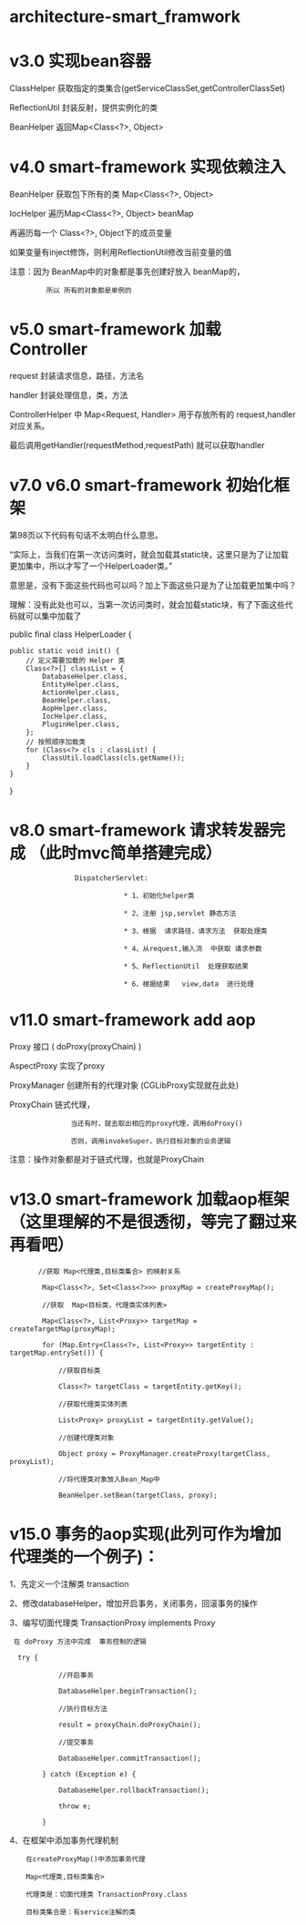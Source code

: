 # architecture-smart_framwork

# v3.0 实现bean容器
   ClassHelper 获取指定的类集合(getServiceClassSet,getControllerClassSet)

   ReflectionUtil 封装反射，提供实例化的类

   BeanHelper 返回Map<Class<?>, Object>

   
# v4.0 smart-framework 实现依赖注入

   BeanHelper 获取包下所有的类  Map<Class<?>, Object>

   IocHelper 遍历Map<Class<?>, Object> beanMap

   再遍历每一个 Class<?>, Object下的成员变量

   如果变量有inject修饰，则利用ReflectionUtil修改当前变量的值

   注意：因为 BeanMap中的对象都是事先创建好放入 beanMap的，

             所以 所有的对象都是单例的
             
# v5.0 smart-framework 加载 Controller

   request 封装请求信息，路径，方法名

   handler 封装处理信息，类，方法

   ControllerHelper 中 Map<Request, Handler> 用于存放所有的 request,handler对应关系。

   最后调用getHandler(requestMethod,requestPath)  就可以获取handler
   
# v7.0 v6.0 smart-framework 初始化框架

  第98页以下代码有句话不太明白什么意思。

“实际上，当我们在第一次访问类时，就会加载其static块，这里只是为了让加载更加集中，所以才写了一个HelperLoader类。”

意思是，没有下面这些代码也可以吗？加上下面这些只是为了让加载更加集中吗？

理解：没有此处也可以，当第一次访问类时，就会加载static块，有了下面这些代码就可以集中加载了

public final class HelperLoader {

    public static void init() {
        // 定义需要加载的 Helper 类
        Class<?>[] classList = {
            DatabaseHelper.class,
            EntityHelper.class,
            ActionHelper.class,
            BeanHelper.class,
            AopHelper.class,
            IocHelper.class,
            PluginHelper.class,
        };
        // 按照顺序加载类
        for (Class<?> cls : classList) {
            ClassUtil.loadClass(cls.getName());
        }
    }
}


# v8.0 smart-framework 请求转发器完成 （此时mvc简单搭建完成）

                    DispatcherServlet:

                                * 1、初始化helper类

                                * 2、注册 jsp,servlet 静态方法

                                * 3、根据  请求路径，请求方法  获取处理类

                                * 4、从request,输入流  中获取 请求参数

                                * 5、ReflectionUtil  处理获取结果

                                * 6、根据结果   view,data  进行处理

# v11.0 smart-framework add aop

Proxy  接口  ( doProxy(proxyChain) )

AspectProxy   实现了proxy

ProxyManager   创建所有的代理对象  (CGLibProxy实现就在此处)

ProxyChain  链式代理，

                   当还有时，就去取出相应的proxy代理，调用doProxy()

                   否则，调用invokeSuper，执行目标对象的业务逻辑

 注意：操作对象都是对于链式代理，也就是ProxyChain

# v13.0 smart-framework 加载aop框架（这里理解的不是很透彻，等完了翻过来再看吧）

           //获取 Map<代理类,目标类集合> 的映射关系

            Map<Class<?>, Set<Class<?>>> proxyMap = createProxyMap();

            //获取  Map<目标类，代理类实体列表>

            Map<Class<?>, List<Proxy>> targetMap = createTargetMap(proxyMap);

            for (Map.Entry<Class<?>, List<Proxy>> targetEntity : targetMap.entrySet()) {

                //获取目标类

                Class<?> targetClass = targetEntity.getKey();

                //获取代理类实体列表

                List<Proxy> proxyList = targetEntity.getValue();

                //创建代理类对象

                Object proxy = ProxyManager.createProxy(targetClass, proxyList);

                //将代理类对象放入Bean_Map中

                BeanHelper.setBean(targetClass, proxy);

# v15.0 事务的aop实现(此列可作为增加代理类的一个例子)：

 1、先定义一个注解类  transaction

 2、修改databaseHelper，增加开启事务，关闭事务，回滚事务的操作

 3、编写切面代理类 TransactionProxy   implements Proxy

     在 doProxy 方法中完成  事务控制的逻辑

      try {

                //开启事务

                DatabaseHelper.beginTransaction();

                //执行目标方法

                result = proxyChain.doProxyChain();

                //提交事务

                DatabaseHelper.commitTransaction();

            } catch (Exception e) {

                DatabaseHelper.rollbackTransaction();

                throw e;

            }

 4、在框架中添加事务代理机制

        在createProxyMap()中添加事务代理

        Map<代理类,目标类集合>

        代理类是：切面代理类 TransactionProxy.class

        目标类集合是：有service注解的类

